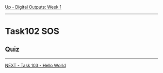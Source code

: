 [Up - Digital Outputs: Week 1](Digital_Outputs_1.md)

--- 

# Task102 SOS

## Quiz

---

[NEXT - Task 103 - Hello World](TASK103.md)